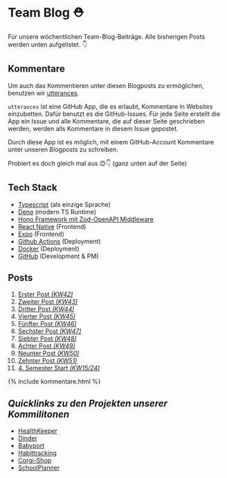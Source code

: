 # Team Blog ⛑️

Für unsere wöchentlichen Team-Blog-Beiträge.
Alle bisherigen Posts werden unten aufgelistet. 👇

## Kommentare

Um auch das Kommentieren unter diesen Blogposts zu ermöglichen, benutzen wir [utterances](https://github.com/utterance/utterances).

`utterances` ist eine GitHub App, die es erlaubt, Kommentare in Websites einzubetten. Dafür benutzt es die GitHub-Issues. Für jede Seite erstellt die App ein Issue und alle Kommentare, die auf dieser Seite geschrieben werden, werden alls Kommentare in diesem Issue gepostet.

Durch diese App ist es möglich, mit einem GitHub-Account Kommentare unter unseren Blogposts zu schreiben.

Probiert es doch gleich mal aus 😊👇 (ganz unten auf der Seite)

## Tech Stack
- [Typescript](https://www.typescriptlang.org/) (als einzige Sprache)
- [Deno](https:/deno.land) (modern TS Runtime)
- [Hono Framework mit Zod-OpenAPI Middleware](https://www.npmjs.com/package/@hono/zod-openapi)
- [React Native](https://reactnative.dev/) (Frontend)
- [Expo](https://expo.dev/) (Frontend)
- [Github Actions](https://docs.github.com/en/actions) (Deployment)
- [Docker](https://www.docker.com/) (Deployment)
- [GitHub](https://www.github.com/) (Development & PM)


## Posts
 1. [Erster Post _(KW42)_](posts/00_initial_post.md)
 2. [Zweiter Post _(KW43)_](posts/01_Team.md)
 3. [Dritter Post _(KW44)_](posts/03_SRS_OpenAPI.md)
 4. [Vierter Post _(KW45)_](posts/04_UML_n_UCRS.md)
 5. [Fünfter Post _(KW46)_](posts/05_Implementation.md)
 6. [Sechster Post _(KW47)_](posts/06_Implementation.md)
 7. [Siebter Post _(KW48)_](posts/07_Implementation.md)
 8. [Achter Post _(KW49)_](posts/08_ArchiSigniRequi.md)
 9. [Neunter Post _(KW50)_](posts/09_Schichten-nach-Kruchten.md)
 10. [Zehnter Post _(KW51)_](posts/10_Semesterabschluss.md)
 11. [4. Semester Start _(KW15/24)_](posts/11_4-Semester-Initialisierung.md)

{% include kommentare.html %}


## _Quicklinks zu den Projekten unserer Kommilitonen_ 

 - <a href="https://github.com/Chrissi-Ruege/HealthKeeper/discussions" target="_blank">HealthKeeper<a/>
 - <a href="https://github.com/dhbw-ka-tinf22b5-dinder/Dinder/discussions/categories/projektblog" target="_blank">Dinder<a/>
 - <a href="https://medium.com/@babyport" target="_blank">Babyport<a/>
 - <a href="https://puggingtons.github.io/habittrackingblog/" target="_blank">Habittracking<a/>
 - <a href="https://github.com/mausio/corgi-shop-doc/discussions" target="_blank">Corgi-Shop<a/>
 - <a href="https://michaelsteininger2003.wordpress.com/" target="_blank">SchoolPlanner<a/>

